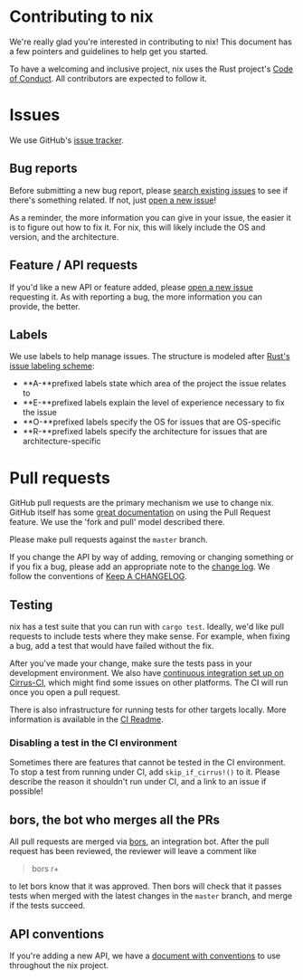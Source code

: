 # Contributing to nix

We're really glad you're interested in contributing to nix! This
document has a few pointers and guidelines to help get you started.

To have a welcoming and inclusive project, nix uses the Rust project's
[Code of Conduct][conduct]. All contributors are expected to follow it.

[conduct]: https://www.rust-lang.org/conduct.html


# Issues

We use GitHub's [issue tracker][issues].

[issues]: https://github.com/nix-rust/nix/issues


## Bug reports

Before submitting a new bug report, please [search existing
issues][issue-search] to see if there's something related. If not, just
[open a new issue][new-issue]!

As a reminder, the more information you can give in your issue, the
easier it is to figure out how to fix it. For nix, this will likely
include the OS and version, and the architecture.

[issue-search]: https://github.com/nix-rust/nix/search?utf8=%E2%9C%93&q=is%3Aissue&type=Issues
[new-issue]: https://github.com/nix-rust/nix/issues/new


## Feature / API requests

If you'd like a new API or feature added, please [open a new
issue][new-issue] requesting it. As with reporting a bug, the more
information you can provide, the better.


## Labels

We use labels to help manage issues. The structure is modeled after
[Rust's issue labeling scheme][rust-labels]:
- **A-**prefixed labels state which area of the project the issue
  relates to
- **E-**prefixed labels explain the level of experience necessary to fix the
  issue
- **O-**prefixed labels specify the OS for issues that are OS-specific
- **R-**prefixed labels specify the architecture for issues that are
  architecture-specific

[rust-labels]: https://github.com/rust-lang/rust/blob/master/CONTRIBUTING.md#issue-triage


# Pull requests

GitHub pull requests are the primary mechanism we use to change nix. GitHub itself has
some [great documentation][pr-docs] on using the Pull Request feature. We use the 'fork and
pull' model described there.

Please make pull requests against the `master` branch.

If you change the API by way of adding, removing or changing something or if
you fix a bug, please add an appropriate note to the [change log][cl]. We
follow the conventions of [Keep A CHANGELOG][kacl].

[cl]: https://github.com/nix-rust/nix/blob/master/CHANGELOG.md
[kacl]: https://github.com/olivierlacan/keep-a-changelog/tree/18adb5f5be7a898d046f6a4acb93e39dcf40c4ad
[pr-docs]: https://help.github.com/articles/using-pull-requests/

## Testing

nix has a test suite that you can run with `cargo test`. Ideally, we'd like pull
requests to include tests where they make sense. For example, when fixing a bug,
add a test that would have failed without the fix.

After you've made your change, make sure the tests pass in your development
environment. We also have [continuous integration set up on
Cirrus-CI][cirrus-ci], which might find some issues on other platforms. The CI
will run once you open a pull request.

There is also infrastructure for running tests for other targets
locally.  More information is available in the [CI Readme][ci-readme].

[cirrus-ci]: https://cirrus-ci.com/github/nix-rust/nix
[ci-readme]: ci/README.md

### Disabling a test in the CI environment

Sometimes there are features that cannot be tested in the CI environment.
To stop a test from running under CI, add `skip_if_cirrus!()` to it. Please
describe the reason it shouldn't run under CI, and a link to an issue if
possible!

## bors, the bot who merges all the PRs

All pull requests are merged via [bors], an integration bot. After the
pull request has been reviewed, the reviewer will leave a comment like

> bors r+

to let bors know that it was approved. Then bors will check that it passes
tests when merged with the latest changes in the `master` branch, and
merge if the tests succeed.

[bors]: https://bors-ng.github.io/


## API conventions

If you're adding a new API, we have a [document with
conventions][conventions] to use throughout the nix project.

[conventions]: https://github.com/nix-rust/nix/blob/master/CONVENTIONS.md
